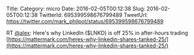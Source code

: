 Title: 
Category: micro
Date: 2016-02-05T00:12:38
Slug: 2016-02-05T00:12:38
TwitterId: 695399598676799489
TweetUrl: https://twitter.com/mark_philpot/status/695399598676799489

RT [@alex](https://twitter.com/alex): Here's why LinkedIn ($LNKD) is off 25% in after-hours trading [https://mattermark.com/heres-why-linkedin-shares-tanked-25/](https://mattermark.com/heres-why-linkedin-shares-tanked-25/)